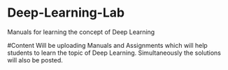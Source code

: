 # Deep-Learning-Lab
Manuals for learning the concept of Deep Learning

#Content
Will be uploading Manuals and Assignments which will help students to learn the topic of Deep Learning. Simultaneously the solutions will also be posted.
